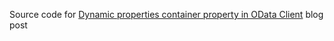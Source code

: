 Source code for [Dynamic properties container property in OData Client](https://devblogs.microsoft.com/odata/dynamic-properties-container-property-in-odata-client) blog post